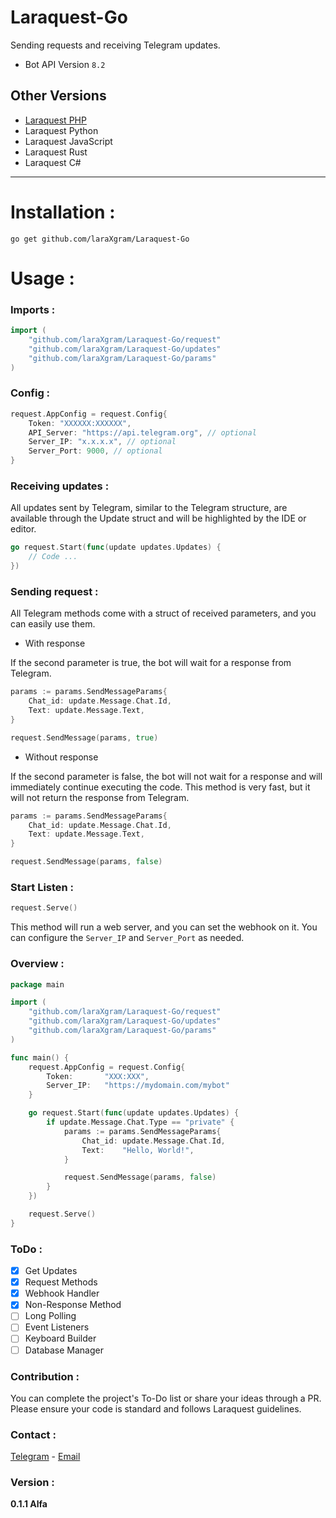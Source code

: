 # Laraquest-Go
Sending requests and receiving Telegram updates.
- Bot API Version `8.2`

## Other Versions
- [Laraquest PHP](https://github.com/laraXgram/Laraquest)
- Laraquest Python
- Laraquest JavaScript
- Laraquest Rust
- Laraquest C#

---

# Installation :
```shell
go get github.com/laraXgram/Laraquest-Go
```

# Usage :

### Imports :
```go
import (
	"github.com/laraXgram/Laraquest-Go/request"
	"github.com/laraXgram/Laraquest-Go/updates"
	"github.com/laraXgram/Laraquest-Go/params"
)
```

### Config :
```go
request.AppConfig = request.Config{
    Token: "XXXXXX:XXXXXX",
	API_Server: "https://api.telegram.org", // optional
	Server_IP: "x.x.x.x", // optional
	Server_Port: 9000, // optional
}
```

### Receiving updates :

All updates sent by Telegram, similar to the Telegram structure, are available through the Update struct and will be highlighted by the IDE or editor.

```go
go request.Start(func(update updates.Updates) {
	// Code ...
})
```

### Sending request :

All Telegram methods come with a struct of received parameters, and you can easily use them.

- With response

If the second parameter is true, the bot will wait for a response from Telegram.
```go
params := params.SendMessageParams{
	Chat_id: update.Message.Chat.Id,
	Text: update.Message.Text,
}

request.SendMessage(params, true)
```

- Without response

If the second parameter is false, the bot will not wait for a response and will immediately continue executing the code. This method is very fast, but it will not return the response from Telegram.
```go
params := params.SendMessageParams{
    Chat_id: update.Message.Chat.Id,
    Text: update.Message.Text,
}

request.SendMessage(params, false)
```

### Start Listen :
```go
request.Serve()
```

This method will run a web server, and you can set the webhook on it.
You can configure the `Server_IP` and `Server_Port` as needed.

### Overview :
```go
package main

import (
	"github.com/laraXgram/Laraquest-Go/request"
	"github.com/laraXgram/Laraquest-Go/updates"
	"github.com/laraXgram/Laraquest-Go/params"
)

func main() {
	request.AppConfig = request.Config{
		Token:       "XXX:XXX",
		Server_IP:   "https://mydomain.com/mybot"		
	}

	go request.Start(func(update updates.Updates) {
		if update.Message.Chat.Type == "private" {
			params := params.SendMessageParams{
				Chat_id: update.Message.Chat.Id,
				Text:    "Hello, World!",
			}

			request.SendMessage(params, false)
		}
	})

	request.Serve()
}
```

### ToDo :
- [x] Get Updates
- [x] Request Methods
- [x] Webhook Handler
- [x] Non-Response Method
- [ ] Long Polling
- [ ] Event Listeners
- [ ] Keyboard Builder
- [ ] Database Manager

### Contribution :

You can complete the project's To-Do list or share your ideas through a PR.
Please ensure your code is standard and follows Laraquest guidelines.

### Contact :
[Telegram](https://t.me/Amirh_krgr) - [Email](mailto:laraxgram@gmail.com)

### Version :
**0.1.1 Alfa**